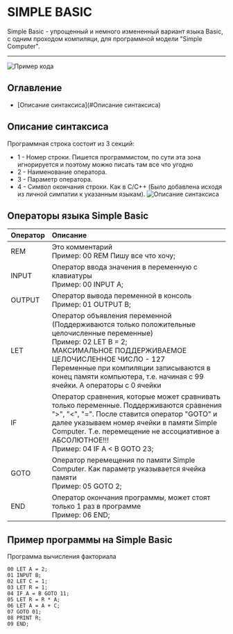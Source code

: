 # SIMPLE BASIC
Simple Basic - упрощенный и немного измененный вариант языка Basic, с одним проходом компиляци, для программной модели "Simple Computer". 
___
![Пример кода](https://ie.wampi.ru/2022/08/31/PRIMER-KODA-NA-Simple-Basic_1.jpg)
## Оглавление
- [Описание синтаксиса](#Описание синтаксиса)
## Описание синтаксиса
Программная строка состоит из 3 секций:
- 1 - Номер строки. Пишется программистом, по сути эта зона игнорируется и поэтому можно писать там все что угодно
- 2 - Наименование оператора.
- 3 - Параметр оператора.
- 4 - Символ окончания строки. Как в C/C++ (Было добавлена исходя из личной симпатии к указанным языкам).
![Описание синтаксиса](https://im.wampi.ru/2022/08/31/PRIMER-KODA-NA-Simple-Basic_2.jpg)

## Операторы языка Simple Basic
|Оператор|Описание|
|:------|:-------|
|REM|Это комментарий<br />Пример: 00 REM Пишу все что хочу;|
|INPUT|Оператор ввода значения в переменную с клавиатуры<br />Пример: 00 INPUT A;|
|OUTPUT|Оператор вывода переменной в консоль<br />Пример: 01 OUTPUT B;|
|LET|Оператор объявления переменной (Поддерживаются только положительные целочисленные переменные)<br />Пример: 02 LET B = 2;<br />МАКСИМАЛЬНОЕ ПОДДЕРЖИВАЕМОЕ ЦЕЛОЧИСЛЕННОЕ ЧИСЛО - 127<br /> Переменные при компиляции записываются в конец памяти компьютера, т.е. начиная с 99 ячейки. А операторы с 0 ячейки|
|IF|Оператор сравнения, которые может сравнивать только переменные. Поддерживаются сравнения ">", "<", "=". После ставится оператор "GOTO" и далее указываем номер ячейки в памяти Simple Computer. Т.е. перемещение не ассоциативное а АБСОЛЮТНОЕ!!!<br />Пример: 04 IF A < B GOTO 23;|
|GOTO|Оператор перемещения по памяти Simple Computer. Как параметр указывается ячейка памяти<br /> Пример: 05 GOTO 2;|
|END|Оператор окончания программы, может стоят только 1 раз в программе<br /> Пример: 06 END;|
## Пример программы на Simple Basic
Программа вычисления факториала
```basic
00 LET A = 2;
01 INPUT B;
02 LET C = 1;
03 LET R = 1;
04 IF A = B GOTO 11;
05 LET R = R * A;
06 LET A = A + C;
07 GOTO 01;
08 PRINT R;
09 END;
```
